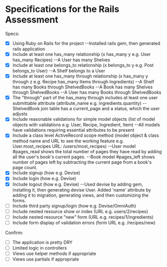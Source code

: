 # Specifications for the Rails Assessment

Specs:
- [x] Using Ruby on Rails for the project
      --Installed rails gem, then generated rails application
- [x] Include at least one has_many relationship (x has_many y e.g. User has_many Recipes) 
      --A User has many Shelves
- [x] Include at least one belongs_to relationship (x belongs_to y e.g. Post belongs_to User)
      --A Shelf belongs to a User
- [x] Include at least one has_many through relationship (x has_many y through z e.g. Recipe has_many Items through Ingredients)
      --A Shelf has many Books through ShelvedBooks
      --A Book has many Shelves through ShelvedBooks
      --A User has many Books through ShelvedBooks
- [x] The "through" part of the has_many through includes at least one user submittable attribute (attribute_name e.g. ingredients.quantity)
      --ShelvedBook join table has a current_page and a status, which the user adjusts
- [x] Include reasonable validations for simple model objects (list of model objects with validations e.g. User, Recipe, Ingredient, Item)
      --All models have validations requiring essential attributes to be present
- [x] Include a class level ActiveRecord scope method (model object & class method name and URL to see the working feature e.g. User.most_recipes URL: /users/most_recipes)
      --User model #pages_read shows the total number of pages they have read by adding all the user's book's current pages. 
      --Book model #pages_left shows number of pages left by subtracting the current page from a book's page count.
- [x] Include signup (how e.g. Devise)
- [x] Include login (how e.g. Devise)
- [x] Include logout (how e.g. Devise)
      --Used devise by adding gem, installing it, then generating devise User. Added 'name' attribute by adding it to migration, generating views, and then customizing the forms.  
- [ ] Include third party signup/login (how e.g. Devise/OmniAuth)
- [ ] Include nested resource show or index (URL e.g. users/2/recipes)
- [ ] Include nested resource "new" form (URL e.g. recipes/1/ingredients)
- [ ] Include form display of validation errors (form URL e.g. /recipes/new)

Confirm:
- [ ] The application is pretty DRY
- [ ] Limited logic in controllers
- [ ] Views use helper methods if appropriate
- [ ] Views use partials if appropriate